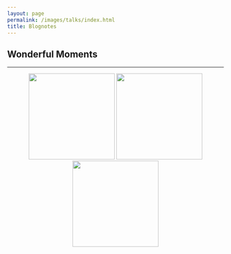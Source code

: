 ```yaml
---
layout: page
permalink: /images/talks/index.html
title: Blognotes
---
```


## Wonderful Moments
---
<center>
<img src="https://jiachunli98.github.io/figures/Weixin Image_20241023112133.jpg" width="200">
<img src="https://jiachunli98.github.io/figures/Weixin Image_20241023112018.png" width="200">
<img src="https://jiachunli98.github.io/figures/Weixin Image_202410231119581.jpg" width="200">
</center>

